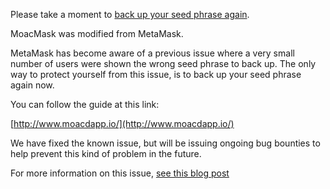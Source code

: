 Please take a moment to [back up your seed phrase again](http://www.moacdapp.io/).

MoacMask was modified from MetaMask.

MetaMask has become aware of a previous issue where a very small number of users were shown the wrong seed phrase to back up. The only way to protect yourself from this issue, is to back up your seed phrase again now.

You can follow the guide at this link:

[http://www.moacdapp.io/](http://www.moacdapp.io/)

We have fixed the known issue, but will be issuing ongoing bug bounties to help prevent this kind of problem in the future.

For more information on this issue, [see this blog post](http://www.moacdapp.io/)
